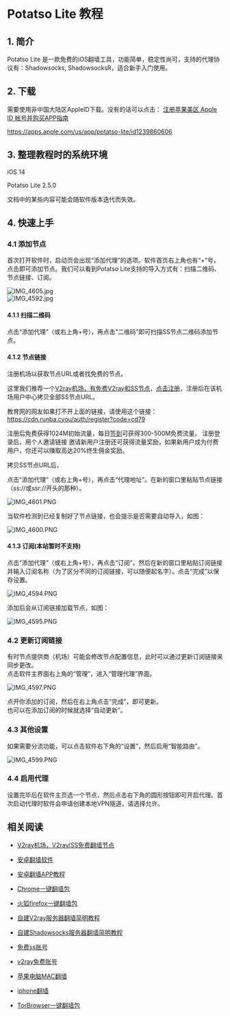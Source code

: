 # Potatso Lite 教程

1\. 简介
------

Potatso Lite 是一款免费的iOS翻墙工具，功能简单，稳定性尚可，支持的代理协议有：Shadowsocks, ShadowsocksR，适合新手入门使用。

2\. 下载
------

需要使用非中国大陆区AppleID下载。没有的话可以点击：
[注册苹果美区 Apple ID 帐号并购买APP指南](AppleID.md) 

https://apps.apple.com/us/app/potatso-lite/id1239860606

3\. 整理教程时的系统环境
--------------

iOS 14 

Potatso Lite 2.5.0

文档中的某些内容可能会随软件版本迭代而失效。

4\. 快速上手
--------

### 4.1 添加节点

首次打开软件时，启动页会出现“添加代理”的选项。软件首页右上角也有“+”号，点击即可添加节点。我们可以看到Potatso Lite支持的导入方式有：扫描二维码、节点链接、订阅。

![IMG_4605.jpg](https://v2free.org/docs/SSPanel/iOS/PotatsoLite_files/2252186481.jpg)  
![IMG_4592.jpg](https://v2free.org/docs/SSPanel/iOS/PotatsoLite_files/1558299922.jpg)

#### 4.1.1 扫描二维码

点击“添加代理”（或右上角+号），再点击“二维码”即可扫描SS节点二维码添加节点。

#### 4.1.2 节点链接

注册机场以获取节点URL或者找免费的节点。

这里我们推荐一个[V2ray机场，有免费V2ray和SS节点](https://github.com/bannedbook/fanqiang/wiki/V2ray%E6%9C%BA%E5%9C%BA)，[点击注册](https://go.runba.cyou/auth/register?code=cd79)，注册后在该机场用户中心拷贝全部SS节点URL。

教育网的网友如果打不开上面的链接，请使用这个链接：
https://cdn.runba.cyou/auth/register?code=cd79

注册后免费获得1024M初始流量，每日[签到](https://raw.githubusercontent.com/bannedbook/fanqiang/master/v2ss/images/checkin.jpg)可获得300-500M免费流量。
注册登录后，用个人邀请链接 邀请新用户注册还可获得流量奖励，如果新用户成为付费用户，你还可以赚取高达20%终生佣金奖励。

拷贝SS节点URL后，

点击“添加代理”（或右上角+号），再点击“代理地址”。在新的窗口里粘贴节点链接（ss://或ssr://开头的那种）。  

![IMG_4601.PNG](https://v2free.org/docs/SSPanel/iOS/PotatsoLite_files/2897544874.png)  

当软件检测到已经复制好了节点链接，也会提示是否需要自动导入，如图：  

![IMG_4600.PNG](https://v2free.org/docs/SSPanel/iOS/PotatsoLite_files/131924680.png)

#### 4.1.3 订阅(本站暂时不支持)

点击“添加代理”（或右上角+号），再点击“订阅”。然后在新的窗口里粘贴订阅链接并输入订阅名称（为了区分不同的订阅链接，可以随便起名字）。点击“完成”以保存设置。 
 
![IMG_4594.PNG](https://v2free.org/docs/SSPanel/iOS/PotatsoLite_files/3732450977.png)  

添加后会从订阅链接加载节点，如图：  

![IMG_4595.PNG](https://v2free.org/docs/SSPanel/iOS/PotatsoLite_files/2308989632.png)

### 4.2 更新订阅链接

有时节点提供商（机场）可能会修改节点配置信息，此时可以通过更新订阅链接来同步更改。  
点击软件主界面右上角的“管理”，进入“管理代理”界面。  

![IMG_4597.PNG](https://v2free.org/docs/SSPanel/iOS/PotatsoLite_files/2284973646.png) 
 
点开你添加的订阅，然后在右上角点击“完成”，即可更新。  
也可以在添加订阅的时候就选择“自动更新”。

### 4.3 其他设置

如果需要分流功能，可以点击软件右下角的“设置”，然后启用“智能路由”。  

![IMG_4599.PNG](https://v2free.org/docs/SSPanel/iOS/PotatsoLite_files/2559756792.png)

### 4.4 启用代理

设置完毕后在软件主页选一个节点，然后点击右下角的圆形按钮即可开启代理。首次启动代理时软件会申请创建本地VPN隧道，请选择允许。

## 相关阅读
*   [V2ray机场，V2ray/SS免费翻墙节点](https://github.com/bannedbook/fanqiang/wiki/V2ray%E6%9C%BA%E5%9C%BA)

*   [安卓翻墙软件](https://github.com/bannedbook/fanqiang/wiki/%E5%AE%89%E5%8D%93%E7%BF%BB%E5%A2%99%E8%BD%AF%E4%BB%B6)
*   [安卓翻墙APP教程](https://github.com/bannedbook/fanqiang/tree/master/android)
*   [Chrome一键翻墙包](https://github.com/bannedbook/fanqiang/wiki/Chrome%E4%B8%80%E9%94%AE%E7%BF%BB%E5%A2%99%E5%8C%85)
*   [火狐firefox一键翻墙包](https://github.com/bannedbook/fanqiang/wiki/%E7%81%AB%E7%8B%90firefox%E4%B8%80%E9%94%AE%E7%BF%BB%E5%A2%99%E5%8C%85)
*   [自建V2ray服务器翻墙简明教程](https://github.com/bannedbook/fanqiang/blob/master/v2ss/%E8%87%AA%E5%BB%BAV2ray%E6%9C%8D%E5%8A%A1%E5%99%A8%E7%AE%80%E6%98%8E%E6%95%99%E7%A8%8B.md)
*   [自建Shadowsocks服务器翻墙简明教程](https://github.com/bannedbook/fanqiang/blob/master/v2ss/%E8%87%AA%E5%BB%BAShadowsocks%E6%9C%8D%E5%8A%A1%E5%99%A8%E7%AE%80%E6%98%8E%E6%95%99%E7%A8%8B.md)
*   [免费ss账号](https://github.com/bannedbook/fanqiang/wiki/%E5%85%8D%E8%B4%B9ss%E8%B4%A6%E5%8F%B7)
*   [v2ray免费账号](https://github.com/bannedbook/fanqiang/wiki/v2ray%E5%85%8D%E8%B4%B9%E8%B4%A6%E5%8F%B7)
*   [苹果电脑MAC翻墙](https://github.com/bannedbook/fanqiang/wiki/%E8%8B%B9%E6%9E%9C%E7%94%B5%E8%84%91MAC%E7%BF%BB%E5%A2%99)
*   [iphone翻墙](https://github.com/bannedbook/fanqiang/wiki/iphone%E7%BF%BB%E5%A2%99)
*   [TorBrowser一键翻墙包](https://github.com/bannedbook/fanqiang/wiki/TorBrowser%E4%B8%80%E9%94%AE%E7%BF%BB%E5%A2%99%E5%8C%85)